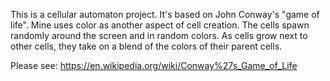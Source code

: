 This is a cellular automaton project.  It's based on John Conway's "game of life".  Mine uses color as another aspect of cell creation.  The cells spawn randomly around the screen and in random colors.  As cells grow next to other cells, they take on a blend of the colors of their parent cells.  

Please see:
https://en.wikipedia.org/wiki/Conway%27s_Game_of_Life
